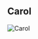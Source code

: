 
## Carol

![Carol](https://github.com/user-attachments/assets/91310a5c-c87d-4429-9bdd-b06a0d1fd27c)

